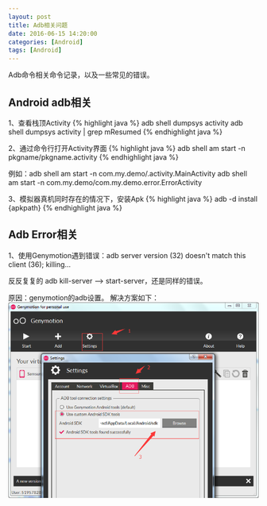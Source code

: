 ```yaml
---
layout: post
title: Adb相关问题
date: 2016-06-15 14:20:00
categories: [Android]
tags: [Android]
---
```


Adb命令相关命令记录，以及一些常见的错误。
<!--more-->

##  Android adb相关

1、查看栈顶Activity 
{% highlight java %}
adb shell dumpsys activity adb shell dumpsys activity | grep mResumed
{% endhighlight java %}

2、通过命令行打开Activity界面 
{% highlight java %}
adb shell am start -n pkgname/pkgname.activity 
{% endhighlight java %}

例如：adb shell am start -n com.my.demo/.activity.MainActivity 
     adb shell am start -n com.my.demo/com.my.demo.error.ErrorActivity

3、模拟器真机同时存在的情况下，安装Apk 
{% highlight java %}
adb -d install {apkpath}
{% endhighlight java %}

##  Adb Error相关

1、使用Genymotion遇到错误：adb server version (32) doesn't match this client (36); killing...

反反复复的 adb kill-server --> start-server，还是同样的错误。

原因：genymotion的adb设置。
解决方案如下：
<img src="/assets/ico/adb_genymotion_error.jpg"  alt="pic" />
